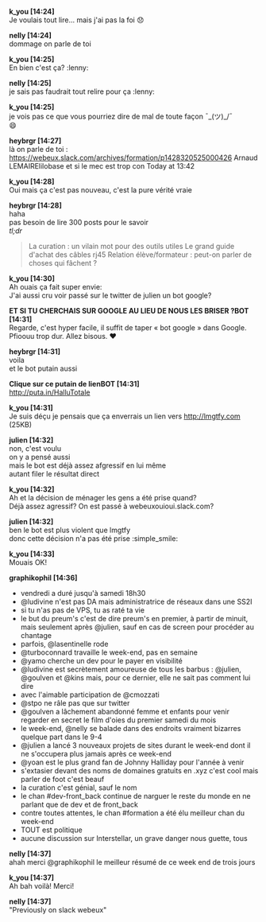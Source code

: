 **k_you [14:24]**  
Je voulais tout lire... mais j'ai pas la foi :disappointed:  

**nelly [14:24]**  
dommage on parle de toi  

**k_you [14:25]**  
En bien c'est ça? :lenny:  

**nelly [14:25]**  
je sais pas faudrait tout relire pour ça :lenny:  

**k_you [14:25]**  
je vois pas ce que vous pourriez dire de mal de toute façon ¯\_(ツ)_/¯  
:smile:  

**heybrgr [14:27]**  
là on parle de toi : https://webeux.slack.com/archives/formation/p1428320525000426
Arnaud LEMAIRElilobase
et si le mec est trop con
Today at 13:42  

**k_you [14:28]**  
Oui mais ça c'est pas nouveau, c'est la pure vérité vraie  

**heybrgr [14:28]**  
haha  
pas besoin de lire 300 posts pour le savoir  
*tl;dr*
> La curation : un vilain mot pour des outils utiles
> Le grand guide d'achat des câbles rj45
> Relation élève/formateur : peut-on parler de choses qui fâchent ?  

**k_you [14:30]**  
Ah ouais ça fait super envie:  
J'ai aussi cru voir passé sur le twitter de julien un bot google?  

**ET SI TU CHERCHAIS SUR GOOGLE AU LIEU DE NOUS LES BRISER ?BOT [14:31]**  
Regarde, c'est hyper facile, il suffit de taper « bot google » dans Google. Pfioouu trop dur. Allez bisous. :heart:  

**heybrgr [14:31]**  
voila  
et le bot putain aussi  

**Clique sur ce putain de lienBOT [14:31]**  
http://puta.in/HalluTotale  

**k_you [14:31]**  
Je suis déçu je pensais que ça enverrais un lien vers http://lmgtfy.com (25KB)  

**julien [14:32]**  
non, c'est voulu  
on y a pensé aussi  
mais le bot est déjà assez afgressif en lui même  
autant filer le résultat direct  

**k_you [14:32]**  
Ah et la décision de ménager les gens a été prise quand?  
Déjà assez agressif? On est passé à webeuxouioui.slack.com?  

**julien [14:32]**  
ben le bot est plus violent que lmgtfy  
donc cette décision n'a pas été prise :simple_smile:  

**k_you [14:33]**  
Mouais OK!  

**graphikophil [14:36]**  
- vendredi a duré jusqu'à samedi 18h30
- @ludivine n'est pas DA mais administratrice de réseaux dans une SS2I
- si tu n'as pas de VPS, tu as raté ta vie
- le but du preum's c'est de dire preum's en premier, à partir de minuit, mais seulement après @julien, sauf en cas de screen pour procéder au chantage
- parfois, @lasentinelle rode 
- @turboconnard travaille le week-end, pas en semaine
- @yamo cherche un dev pour le payer en visibilité
- @ludivine est secrètement amoureuse de tous les barbus : @julien, @goulven et @kins mais, pour ce dernier, elle ne sait pas comment lui dire
- avec l'aimable participation de @cmozzati
- @stpo ne râle pas que sur twitter 
- @goulven a lâchement abandonné femme et enfants pour venir regarder en secret le film d'oies du premier samedi du mois
- le week-end, @nelly se balade dans des endroits vraiment bizarres quelque part dans le 9-4
- @julien a lancé 3 nouveaux projets de sites durant le week-end dont il ne s'occupera plus jamais après ce week-end
- @yoan est le plus grand fan de Johnny Halliday pour l'année à venir
- s'extasier devant des noms de domaines gratuits en .xyz c'est cool mais parler de foot c'est beauf
- la curation c'est génial, sauf le nom
- le chan #dev-front_back continue de narguer le reste du monde en ne parlant que de dev et de front_back
- contre toutes attentes, le chan #formation a été élu meilleur chan du week-end
- TOUT est politique
- aucune discussion sur Interstellar, un grave danger nous guette, tous  

**nelly [14:37]**  
ahah merci @graphikophil  le meilleur résumé de ce week end de trois jours  

**k_you [14:37]**  
Ah bah voilà! Merci!  

**nelly [14:37]**  
"Previously on slack webeux"
